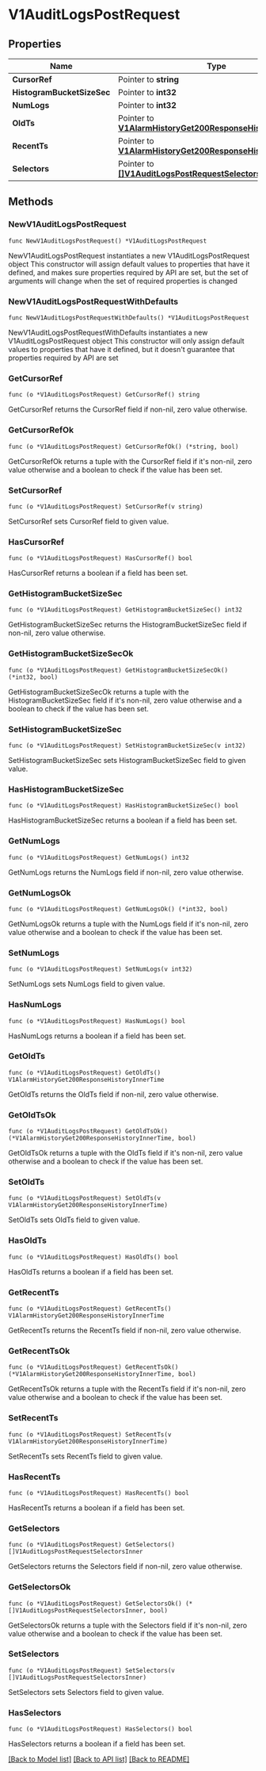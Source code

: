 # V1AuditLogsPostRequest

## Properties

Name | Type | Description | Notes
------------ | ------------- | ------------- | -------------
**CursorRef** | Pointer to **string** |  | [optional] 
**HistogramBucketSizeSec** | Pointer to **int32** |  | [optional] 
**NumLogs** | Pointer to **int32** |  | [optional] 
**OldTs** | Pointer to [**V1AlarmHistoryGet200ResponseHistoryInnerTime**](V1AlarmHistoryGet200ResponseHistoryInnerTime.md) |  | [optional] 
**RecentTs** | Pointer to [**V1AlarmHistoryGet200ResponseHistoryInnerTime**](V1AlarmHistoryGet200ResponseHistoryInnerTime.md) |  | [optional] 
**Selectors** | Pointer to [**[]V1AuditLogsPostRequestSelectorsInner**](V1AuditLogsPostRequestSelectorsInner.md) |  | [optional] 

## Methods

### NewV1AuditLogsPostRequest

`func NewV1AuditLogsPostRequest() *V1AuditLogsPostRequest`

NewV1AuditLogsPostRequest instantiates a new V1AuditLogsPostRequest object
This constructor will assign default values to properties that have it defined,
and makes sure properties required by API are set, but the set of arguments
will change when the set of required properties is changed

### NewV1AuditLogsPostRequestWithDefaults

`func NewV1AuditLogsPostRequestWithDefaults() *V1AuditLogsPostRequest`

NewV1AuditLogsPostRequestWithDefaults instantiates a new V1AuditLogsPostRequest object
This constructor will only assign default values to properties that have it defined,
but it doesn't guarantee that properties required by API are set

### GetCursorRef

`func (o *V1AuditLogsPostRequest) GetCursorRef() string`

GetCursorRef returns the CursorRef field if non-nil, zero value otherwise.

### GetCursorRefOk

`func (o *V1AuditLogsPostRequest) GetCursorRefOk() (*string, bool)`

GetCursorRefOk returns a tuple with the CursorRef field if it's non-nil, zero value otherwise
and a boolean to check if the value has been set.

### SetCursorRef

`func (o *V1AuditLogsPostRequest) SetCursorRef(v string)`

SetCursorRef sets CursorRef field to given value.

### HasCursorRef

`func (o *V1AuditLogsPostRequest) HasCursorRef() bool`

HasCursorRef returns a boolean if a field has been set.

### GetHistogramBucketSizeSec

`func (o *V1AuditLogsPostRequest) GetHistogramBucketSizeSec() int32`

GetHistogramBucketSizeSec returns the HistogramBucketSizeSec field if non-nil, zero value otherwise.

### GetHistogramBucketSizeSecOk

`func (o *V1AuditLogsPostRequest) GetHistogramBucketSizeSecOk() (*int32, bool)`

GetHistogramBucketSizeSecOk returns a tuple with the HistogramBucketSizeSec field if it's non-nil, zero value otherwise
and a boolean to check if the value has been set.

### SetHistogramBucketSizeSec

`func (o *V1AuditLogsPostRequest) SetHistogramBucketSizeSec(v int32)`

SetHistogramBucketSizeSec sets HistogramBucketSizeSec field to given value.

### HasHistogramBucketSizeSec

`func (o *V1AuditLogsPostRequest) HasHistogramBucketSizeSec() bool`

HasHistogramBucketSizeSec returns a boolean if a field has been set.

### GetNumLogs

`func (o *V1AuditLogsPostRequest) GetNumLogs() int32`

GetNumLogs returns the NumLogs field if non-nil, zero value otherwise.

### GetNumLogsOk

`func (o *V1AuditLogsPostRequest) GetNumLogsOk() (*int32, bool)`

GetNumLogsOk returns a tuple with the NumLogs field if it's non-nil, zero value otherwise
and a boolean to check if the value has been set.

### SetNumLogs

`func (o *V1AuditLogsPostRequest) SetNumLogs(v int32)`

SetNumLogs sets NumLogs field to given value.

### HasNumLogs

`func (o *V1AuditLogsPostRequest) HasNumLogs() bool`

HasNumLogs returns a boolean if a field has been set.

### GetOldTs

`func (o *V1AuditLogsPostRequest) GetOldTs() V1AlarmHistoryGet200ResponseHistoryInnerTime`

GetOldTs returns the OldTs field if non-nil, zero value otherwise.

### GetOldTsOk

`func (o *V1AuditLogsPostRequest) GetOldTsOk() (*V1AlarmHistoryGet200ResponseHistoryInnerTime, bool)`

GetOldTsOk returns a tuple with the OldTs field if it's non-nil, zero value otherwise
and a boolean to check if the value has been set.

### SetOldTs

`func (o *V1AuditLogsPostRequest) SetOldTs(v V1AlarmHistoryGet200ResponseHistoryInnerTime)`

SetOldTs sets OldTs field to given value.

### HasOldTs

`func (o *V1AuditLogsPostRequest) HasOldTs() bool`

HasOldTs returns a boolean if a field has been set.

### GetRecentTs

`func (o *V1AuditLogsPostRequest) GetRecentTs() V1AlarmHistoryGet200ResponseHistoryInnerTime`

GetRecentTs returns the RecentTs field if non-nil, zero value otherwise.

### GetRecentTsOk

`func (o *V1AuditLogsPostRequest) GetRecentTsOk() (*V1AlarmHistoryGet200ResponseHistoryInnerTime, bool)`

GetRecentTsOk returns a tuple with the RecentTs field if it's non-nil, zero value otherwise
and a boolean to check if the value has been set.

### SetRecentTs

`func (o *V1AuditLogsPostRequest) SetRecentTs(v V1AlarmHistoryGet200ResponseHistoryInnerTime)`

SetRecentTs sets RecentTs field to given value.

### HasRecentTs

`func (o *V1AuditLogsPostRequest) HasRecentTs() bool`

HasRecentTs returns a boolean if a field has been set.

### GetSelectors

`func (o *V1AuditLogsPostRequest) GetSelectors() []V1AuditLogsPostRequestSelectorsInner`

GetSelectors returns the Selectors field if non-nil, zero value otherwise.

### GetSelectorsOk

`func (o *V1AuditLogsPostRequest) GetSelectorsOk() (*[]V1AuditLogsPostRequestSelectorsInner, bool)`

GetSelectorsOk returns a tuple with the Selectors field if it's non-nil, zero value otherwise
and a boolean to check if the value has been set.

### SetSelectors

`func (o *V1AuditLogsPostRequest) SetSelectors(v []V1AuditLogsPostRequestSelectorsInner)`

SetSelectors sets Selectors field to given value.

### HasSelectors

`func (o *V1AuditLogsPostRequest) HasSelectors() bool`

HasSelectors returns a boolean if a field has been set.


[[Back to Model list]](../README.md#documentation-for-models) [[Back to API list]](../README.md#documentation-for-api-endpoints) [[Back to README]](../README.md)


